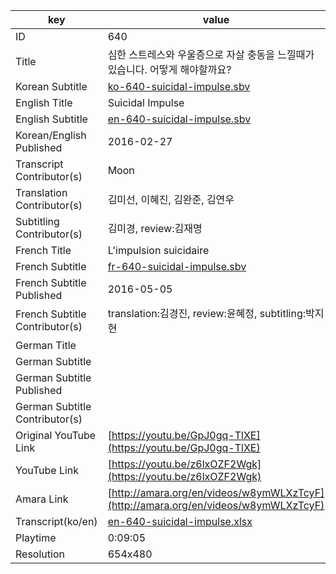 |  key  |  value  |
|-------|---------|
| ID            | 640 |
| Title         | 심한 스트레스와 우울증으로 자살 충동을 느낄때가 있습니다. 어떻게 해야할까요? |
| Korean Subtitle | [ko-640-suicidal-impulse.sbv](https://github.com/jungtosociety/dharma-qna/raw/master/sub/640/ko-640-suicidal-impulse.sbv) |
| English Title | Suicidal Impulse |
| English Subtitle | [en-640-suicidal-impulse.sbv](https://github.com/jungtosociety/dharma-qna/raw/master/sub/640/en-640-suicidal-impulse.sbv) |
| Korean/English Published     | 2016-02-27 |
| Transcript Contributor(s)   | Moon |
| Translation Contributor(s)   | 김미선, 이혜진, 김완준, 김연우 |
| Subtitling Contributor(s)   | 김미경, review:김재명 |
| French Title | L'impulsion suicidaire |
| French Subtitle | [fr-640-suicidal-impulse.sbv](https://github.com/jungtosociety/dharma-qna/raw/master/sub/640/fr-640-suicidal-impulse.sbv) |
| French Subtitle Published | 2016-05-05 |
| French Subtitle Contributor(s) | translation:김경진, review:윤혜정, subtitling:박지현 |
| German Title |  |
| German Subtitle |  |
| German Subtitle Published |  |
| German Subtitle Contributor(s) |  |
| Original YouTube Link  | [https://youtu.be/GpJ0gq-TlXE](https://youtu.be/GpJ0gq-TlXE) |
| YouTube Link  | [https://youtu.be/z6lxOZF2Wgk](https://youtu.be/z6lxOZF2Wgk) |
| Amara Link    | [http://amara.org/en/videos/w8ymWLXzTcyF](http://amara.org/en/videos/w8ymWLXzTcyF) |
| Transcript(ko/en) | [en-640-suicidal-impulse.xlsx](https://github.com/jungtosociety/dharma-qna/raw/master/sub/640/en-640-suicidal-impulse.xlsx) |
| Playtime | 0:09:05 |
| Resolution | 654x480|
